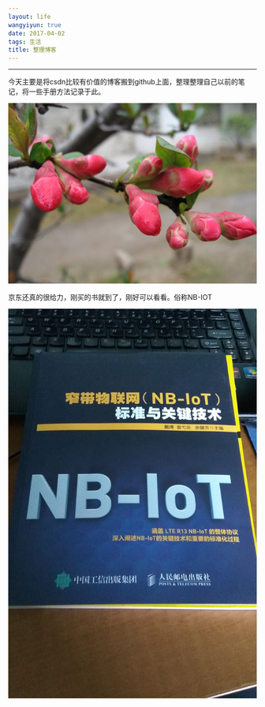 ```yaml
---
layout: life
wangyiyun: true
date: 2017-04-02
tags: 生活
title: 整理博客
---
```


*************


今天主要是将csdn比较有价值的博客搬到github上面，整理整理自己以前的笔记，将一些手册方法记录于此。

![含苞欲放](/life/2017/2017res/2017-04-02.jpg)

京东还真的很给力，刚买的书就到了，刚好可以看看。俗称NB-IOT

![NB-IOT窄带物联网](/life/2017/2017res/2017-04-02-02.jpg)